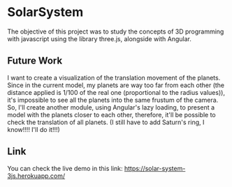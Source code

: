 # SolarSystem

The objective of this project was to study the concepts of 3D programming with javascript using the library three.js, alongside with Angular.

## Future Work

I want to create a visualization of the translation movement of the planets. Since in the current model, my planets are way too far from each other (the distance applied is 1/100 of the real one (proportional to the radius values)), it's impossible to see all the planets into the same frustum of the camera. So, I'll create another module, using Angular's lazy loading, to present a model with the planets closer to each other, therefore, it'll be possible to check the translation of all planets.
(I still have to add Saturn's ring, I know!!!! I'll do it!!!)
## Link

You can check the live demo in this link: https://solar-system-3js.herokuapp.com/

